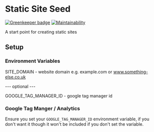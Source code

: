# Static Site Seed

[![Greenkeeper badge](https://badges.greenkeeper.io/jamesadarich/static-site-seed.svg)](https://greenkeeper.io/)
[![Maintainability](https://api.codeclimate.com/v1/badges/0293ae533db1173fcf91/maintainability)](https://codeclimate.com/github/jamesadarich/static-site-seed/maintainability)

A start point for creating static sites

## Setup

### Environment Variables

SITE_DOMAIN - website domain e.g. example.com or www.something-else.co.uk

--- optional ---

GOOGLE_TAG_MANAGER_ID - google tag manager id

### Google Tag Manger / Analytics

Ensure you set your `GOOGLE_TAG_MANAGER_ID` environment variable, if you don't want it though it won't be included if you don't set the variable.
